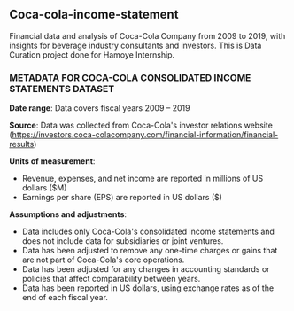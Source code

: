 ## Coca-cola-income-statement
Financial data and analysis of Coca-Cola Company from 2009 to 2019, with insights for beverage industry consultants and investors.
This is Data Curation project done for Hamoye Internship.

### METADATA FOR COCA-COLA CONSOLIDATED INCOME STATEMENTS DATASET

**Date range**: Data covers fiscal years 2009 – 2019

**Source**: Data was collected from Coca-Cola's investor relations website (https://investors.coca-colacompany.com/financial-information/financial-results) 

**Units of measurement**:
  - Revenue, expenses, and net income are reported in millions of US dollars ($M)
  - Earnings per share (EPS) are reported in US dollars ($)
  
**Assumptions and adjustments**: 
  - Data includes only Coca-Cola's consolidated income statements and does not include data for subsidiaries or joint ventures.
  - Data has been adjusted to remove any one-time charges or gains that are not part of Coca-Cola's core operations.
  - Data has been adjusted for any changes in accounting standards or policies that affect comparability between years.
  - Data has been reported in US dollars, using exchange rates as of the end of each fiscal year.
